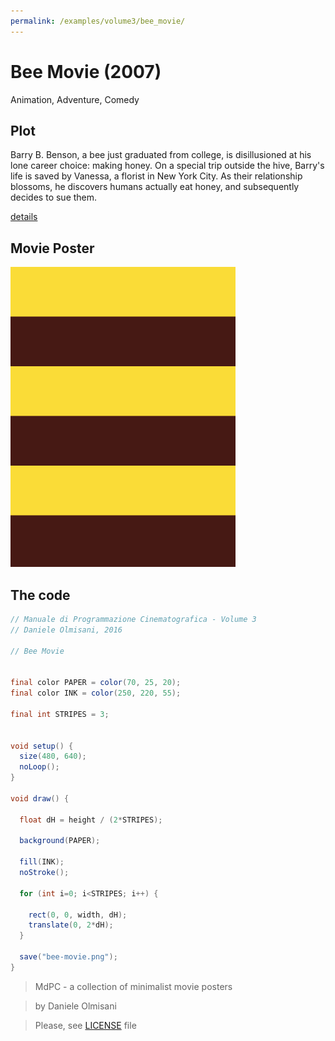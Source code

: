 ```yaml
---
permalink: /examples/volume3/bee_movie/
---
```

# Bee Movie (2007)

Animation, Adventure, Comedy

## Plot
Barry B. Benson, a bee just graduated from college, is disillusioned at his lone career choice: making honey. On a special trip outside the hive, Barry's life is saved by Vanessa, a florist in New York City. As their relationship blossoms, he discovers humans actually eat honey, and subsequently decides to sue them.

[details](https://www.imdb.com/title/tt0389790/)

## Movie Poster
<img src="bee-movie.png"  width="360px" title="Bee Movie">


## The code
```java
// Manuale di Programmazione Cinematografica - Volume 3
// Daniele Olmisani, 2016

// Bee Movie


final color PAPER = color(70, 25, 20);
final color INK = color(250, 220, 55);

final int STRIPES = 3;


void setup() {
  size(480, 640);
  noLoop();
}

void draw() {
  
  float dH = height / (2*STRIPES);
  
  background(PAPER);
  
  fill(INK);
  noStroke();
  
  for (int i=0; i<STRIPES; i++) {
    
    rect(0, 0, width, dH);
    translate(0, 2*dH);
  }
  
  save("bee-movie.png");
}
```

> MdPC - a collection of minimalist movie posters

> by Daniele Olmisani

> Please, see [LICENSE](../../../LICENSE) file
